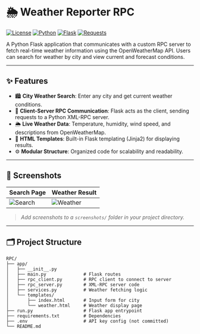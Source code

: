 # 🌦️ Weather Reporter RPC

[![License](https://img.shields.io/badge/license-MIT-green)](LICENSE)
[![Python](https://img.shields.io/badge/Python-3.8%2B-blue?logo=python)](https://www.python.org/)
[![Flask](https://img.shields.io/badge/Flask-2.x-lightblue)](https://flask.palletsprojects.com/)
[![Requests](https://img.shields.io/badge/Requests-2.28.1-orange)](https://docs.python-requests.org/en/latest/)

A Python Flask application that communicates with a custom RPC server to fetch real-time weather information using the OpenWeatherMap API. Users can search for weather by city and view current and forecast conditions.

---

## ✨ Features

- 🏙️ **City Weather Search**: Enter any city and get current weather conditions.
- 🔄 **Client-Server RPC Communication**: Flask acts as the client, sending requests to a Python XML-RPC server.
- 🌦️ **Live Weather Data**: Temperature, humidity, wind speed, and descriptions from OpenWeatherMap.
- 📁 **HTML Templates**: Built-in Flask templating (Jinja2) for displaying results.
- ⚙️ **Modular Structure**: Organized code for scalability and readability.

---

## 📸 Screenshots

| Search Page | Weather Result |
|-------------|----------------|
| ![Search](screenshots/search.png) | ![Weather](screenshots/weather.png) |

> _Add screenshots to a `screenshots/` folder in your project directory._

---

## 🗂️ Project Structure

```plaintext
RPC/
├── app/
│   ├── __init__.py
│   ├── main.py              # Flask routes
│   ├── rpc_client.py        # RPC client to connect to server
│   ├── rpc_server.py        # XML-RPC server code
│   ├── services.py          # Weather fetching logic
│   └── templates/
│       ├── index.html       # Input form for city
│       └── weather.html     # Weather display page
├── run.py                   # Flask app entrypoint
├── requirements.txt         # Dependencies
├── .env                     # API key config (not committed)
└── README.md
